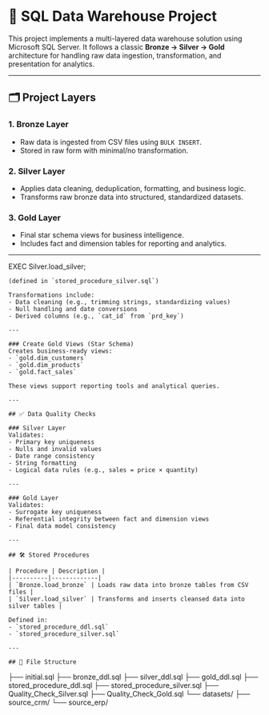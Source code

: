 # 🧱 SQL Data Warehouse Project

This project implements a multi-layered data warehouse solution using Microsoft SQL Server. It follows a classic **Bronze → Silver → Gold** architecture for handling raw data ingestion, transformation, and presentation for analytics.

---

## 🗂️ Project Layers

### 1. **Bronze Layer**  
- Raw data is ingested from CSV files using `BULK INSERT`.
- Stored in raw form with minimal/no transformation.

### 2. **Silver Layer**  
- Applies data cleaning, deduplication, formatting, and business logic.
- Transforms raw bronze data into structured, standardized datasets.

### 3. **Gold Layer**  
- Final star schema views for business intelligence.
- Includes fact and dimension tables for reporting and analytics.

---
EXEC Silver.load_silver;
```
(defined in `stored_procedure_silver.sql`)

Transformations include:
- Data cleaning (e.g., trimming strings, standardizing values)
- Null handling and date conversions
- Derived columns (e.g., `cat_id` from `prd_key`)

---

### Create Gold Views (Star Schema)
Creates business-ready views:
- `gold.dim_customers`
- `gold.dim_products`
- `gold.fact_sales`

These views support reporting tools and analytical queries.

---

## ✅ Data Quality Checks

### Silver Layer
Validates:
- Primary key uniqueness
- Nulls and invalid values
- Date range consistency
- String formatting
- Logical data rules (e.g., sales = price × quantity)

---

### Gold Layer
Validates:
- Surrogate key uniqueness
- Referential integrity between fact and dimension views
- Final data model consistency

---

## 🛠️ Stored Procedures

| Procedure | Description |
|----------|-------------|
| `Bronze.load_bronze` | Loads raw data into bronze tables from CSV files |
| `Silver.load_silver` | Transforms and inserts cleansed data into silver tables |

Defined in:
- `stored_procedure_ddl.sql`
- `stored_procedure_silver.sql`

---

## 📁 File Structure

```
├── initial.sql
├── bronze_ddl.sql
├── silver_ddl.sql
├── gold_ddl.sql
├── stored_procedure_ddl.sql
├── stored_procedure_silver.sql
├── Quality_Check_Silver.sql
├── Quality_Check_Gold.sql
└── datasets/
    ├── source_crm/
    └── source_erp/
```
